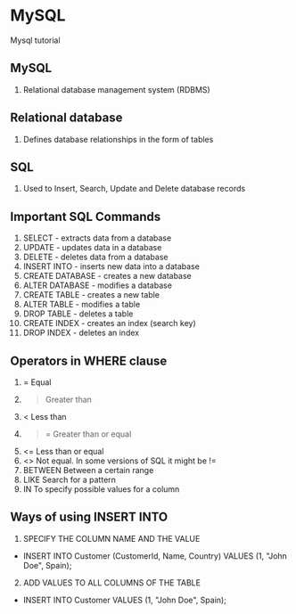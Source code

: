 # MySQL
Mysql tutorial

## MySQL
1. Relational database management system (RDBMS)

## Relational database
1. Defines database relationships in the form of tables

## SQL
1. Used to Insert, Search, Update and Delete database records


## Important SQL Commands
1. SELECT - extracts data from a database
2. UPDATE - updates data in a database
3. DELETE - deletes data from a database
4. INSERT INTO - inserts new data into a database
5. CREATE DATABASE - creates a new database
6. ALTER DATABASE - modifies a database
7. CREATE TABLE - creates a new table
8. ALTER TABLE - modifies a table
9. DROP TABLE - deletes a table
10. CREATE INDEX - creates an index (search key)
11. DROP INDEX - deletes an index


## Operators in WHERE clause
1. =    Equal 	
2. >    Greater than 	
3. <    Less than 	
4. >=   Greater than or equal 	
5. <=   Less than or equal 	
6. <>   Not equal. In some versions of SQL it might be != 	
7. BETWEEN 	    Between a certain range 	
8. LIKE     Search for a pattern 	
9. IN   To specify possible values for a column


## Ways of using INSERT INTO
1. SPECIFY THE COLUMN NAME AND THE VALUE
- INSERT INTO Customer (CustomerId, Name, Country) VALUES (1, "John Doe", Spain);
2. ADD VALUES TO ALL COLUMNS OF THE TABLE
- INSERT INTO Customer VALUES (1, "John Doe", Spain);


